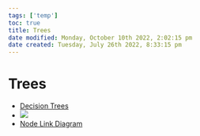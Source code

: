 ```yaml
---
tags: ['temp']
toc: true
title: Trees
date modified: Monday, October 10th 2022, 2:02:15 pm
date created: Tuesday, July 26th 2022, 8:33:15 pm
---
```


# Trees
- [Decision Trees](Decision%20Trees.md)
- ![](Pasted%20image%2020220418104939.png)
- [Node Link Diagram](Node%20Link%20Diagram.md)



